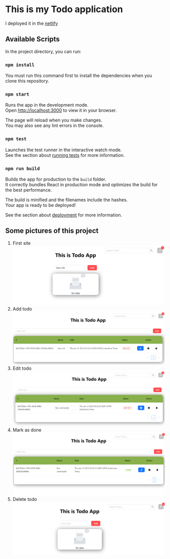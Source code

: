 # This is my Todo application
I deployed it in the [netlify](https://todo-react-no-be.netlify.app/)
## Available Scripts

In the project directory, you can run:

### `npm install`
You must run this command first to install the dependencies when you clone this repository.

### `npm start`

Runs the app in the development mode.\
Open [http://localhost:3000](http://localhost:3000) to view it in your browser.

The page will reload when you make changes.\
You may also see any lint errors in the console.

### `npm test`

Launches the test runner in the interactive watch mode.\
See the section about [running tests](https://facebook.github.io/create-react-app/docs/running-tests) for more information.

### `npm run build`

Builds the app for production to the `build` folder.\
It correctly bundles React in production mode and optimizes the build for the best performance.

The build is minified and the filenames include the hashes.\
Your app is ready to be deployed!

See the section about [deployment](https://facebook.github.io/create-react-app/docs/deployment) for more information.

## Some pictures of this project

1. First site<br/>
![This is an image](./img/todoapp.png)
2. Add todo<br/>
![This is an image](./img/add.png)
3. Edit todo<br/>
![This is an image](./img/edit.png)
4. Mark as done<br/>
![This is an image](./img/makeitdone.png)
5. Delete todo<br/>
![This is an image](./img/delete.png)